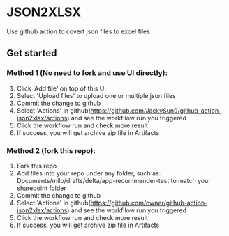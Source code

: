 # JSON2XLSX

Use github action to covert json files to excel files

## Get started
### Method 1 (No need to fork and use UI directly):
1. Click 'Add file' on top of this UI
2. Select 'Upload files' to upload one or multiple json files
3. Commit the change to github
4. Select 'Actions' in github(https://github.com/JackySun9/github-action-json2xlsx/actions) and see the workfllow run you triggered
5. Click the workflow run and check more result
6. If success, you will get archive zip file in Artifacts

### Method 2 (fork this repo):
1. Fork this repo
2. Add files into your repo under any folder, such as: Documents/milo/drafts/delta/app-recommender-test to match your sharepoint folder
3. Commit the change to github
4. Select 'Actions' in github(https://github.com/owner/github-action-json2xlsx/actions) and see the workfllow run you triggered
5. Click the workflow run and check more result
6. If success, you will get archive zip file in Artifacts
